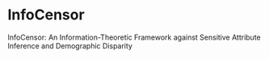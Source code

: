 # InfoCensor
InfoCensor: An Information-Theoretic Framework against Sensitive Attribute Inference and Demographic Disparity
